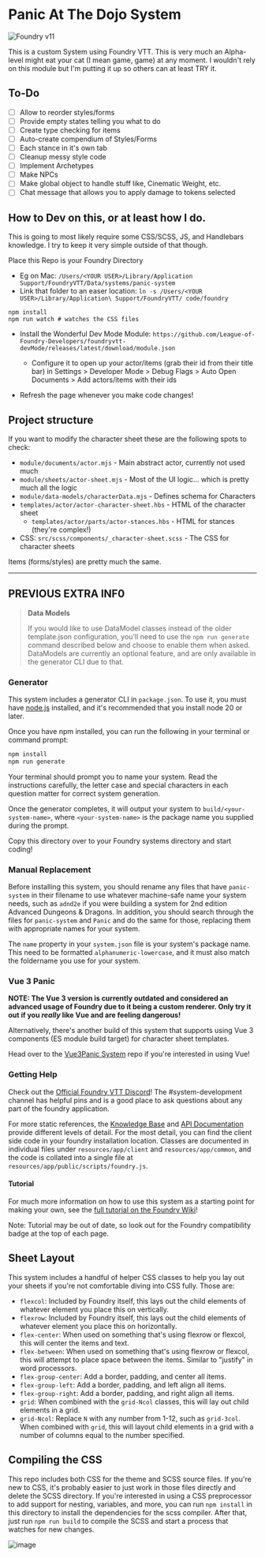 # Panic At The Dojo System

![Foundry v11](https://img.shields.io/badge/foundry-v11-green)

This is a custom System using Foundry VTT. This is very much an Alpha-level might eat your cat (I mean game, game) at any moment. I wouldn't rely on this module but I'm putting it up so others can at least TRY it.

## To-Do

- [ ] Allow to reorder styles/forms
- [ ] Provide empty states telling you what to do
- [ ] Create type checking for items
- [ ] Auto-create compendium of Styles/Forms
- [ ] Each stance in it's own tab
- [ ] Cleanup messy style code
- [ ] Implement Archetypes
- [ ] Make NPCs
- [ ] Make global object to handle stuff like, Cinematic Weight, etc.
- [ ] Chat message that allows you to apply damage to tokens selected

## How to Dev on this, or at least how I do.

This is going to most likely require some CSS/SCSS, JS, and Handlebars knowledge.
I try to keep it very simple outside of that though.

Place this Repo is your Foundry Directory

- Eg on Mac: `/Users/<YOUR USER>/Library/Application Support/FoundryVTT/Data/systems/panic-system`
- Link that folder to an easer location: `ln -s /Users/<YOUR USER>/Library/Application\ Support/FoundryVTT/ code/foundry`

```
npm install
npm run watch # watches the CSS files
```

- Install the Wonderful Dev Mode Module: `https://github.com/League-of-Foundry-Developers/foundryvtt-devMode/releases/latest/download/module.json`

  - Configure it to open up your actor/items (grab their id from their title bar) in Settings > Developer Mode > Debug Flags > Auto Open Documents > Add actors/items with their ids

- Refresh the page whenever you make code changes!

## Project structure

If you want to modify the character sheet these are the following spots to check:

- `module/documents/actor.mjs` - Main abstract actor, currently not used much
- `module/sheets/actor-sheet.mjs` - Most of the UI logic... which is pretty much all the logic
- `module/data-models/characterData.mjs` - Defines schema for Characters
- `templates/actor/actor-character-sheet.hbs` - HTML of the character sheet
  - `templates/actor/parts/actor-stances.hbs` - HTML for stances (they're complex!)
- CSS: `src/scss/components/_character-sheet.scss` - The CSS for character sheets

Items (forms/styles) are pretty much the same.

---

## PREVIOUS EXTRA INF0

> **Data Models**
>
> If you would like to use DataModel classes instead of the older template.json configuration, you'll need to use the `npm run generate` command described below and choose to enable them when asked. DataModels are currently an optional feature, and are only available in the generator CLI due to that.

### Generator

This system includes a generator CLI in `package.json`. To use it, you must have [node.js](https://nodejs.org) installed, and it's recommended that you install node 20 or later.

Once you have npm installed, you can run the following in your terminal or command prompt:

```bash
npm install
npm run generate
```

Your terminal should prompt you to name your system. Read the instructions carefully, the letter case and special characters in each question matter for correct system generation.

Once the generator completes, it will output your system to `build/<your-system-name>`, where `<your-system-name>` is the package name you supplied during the prompt.

Copy this directory over to your Foundry systems directory and start coding!

### Manual Replacement

Before installing this system, you should rename any files that have `panic-system` in their filename to use whatever machine-safe name your system needs, such as `adnd2e` if you were building a system for 2nd edition Advanced Dungeons & Dragons. In addition, you should search through the files for `panic-system` and `Panic` and do the same for those, replacing them with appropriate names for your system.

The `name` property in your `system.json` file is your system's package name. This need to be formatted `alphanumeric-lowercase`, and it must also match the foldername you use for your system.

### Vue 3 Panic

**NOTE: The Vue 3 version is currently outdated and considered an advanced usage of Foundry due to it being a custom renderer. Only try it out if you _really_ like Vue and are feeling dangerous!**

Alternatively, there's another build of this system that supports using Vue 3 components (ES module build target) for character sheet templates.

Head over to the [Vue3Panic System](https://gitlab.com/asacolips-projects/foundry-mods/vue3panic-system) repo if you're interested in using Vue!

### Getting Help

Check out the [Official Foundry VTT Discord](https://discord.gg/foundryvtt)! The #system-development channel has helpful pins and is a good place to ask questions about any part of the foundry application.

For more static references, the [Knowledge Base](https://foundryvtt.com/kb/) and [API Documentation](https://foundryvtt.com/api/) provide different levels of detail. For the most detail, you can find the client side code in your foundry installation location. Classes are documented in individual files under `resources/app/client` and `resources/app/common`, and the code is collated into a single file at `resources/app/public/scripts/foundry.js`.

#### Tutorial

For much more information on how to use this system as a starting point for making your own, see the [full tutorial on the Foundry Wiki](https://foundryvtt.wiki/en/development/guides/SD-tutorial)!

Note: Tutorial may be out of date, so look out for the Foundry compatibility badge at the top of each page.

## Sheet Layout

This system includes a handful of helper CSS classes to help you lay out your sheets if you're not comfortable diving into CSS fully. Those are:

- `flexcol`: Included by Foundry itself, this lays out the child elements of whatever element you place this on vertically.
- `flexrow`: Included by Foundry itself, this lays out the child elements of whatever element you place this on horizontally.
- `flex-center`: When used on something that's using flexrow or flexcol, this will center the items and text.
- `flex-between`: When used on something that's using flexrow or flexcol, this will attempt to place space between the items. Similar to "justify" in word processors.
- `flex-group-center`: Add a border, padding, and center all items.
- `flex-group-left`: Add a border, padding, and left align all items.
- `flex-group-right`: Add a border, padding, and right align all items.
- `grid`: When combined with the `grid-Ncol` classes, this will lay out child elements in a grid.
- `grid-Ncol`: Replace `N` with any number from 1-12, such as `grid-3col`. When combined with `grid`, this will layout child elements in a grid with a number of columns equal to the number specified.

## Compiling the CSS

This repo includes both CSS for the theme and SCSS source files. If you're new to CSS, it's probably easier to just work in those files directly and delete the SCSS directory. If you're interested in using a CSS preprocessor to add support for nesting, variables, and more, you can run `npm install` in this directory to install the dependencies for the scss compiler. After that, just run `npm run build` to compile the SCSS and start a process that watches for new changes.

![image](http://mattsmith.in/images/panic-system.png)
